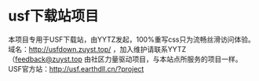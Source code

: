 # usf下载站项目
本项目专用于USF下载站，由YYTZ发起，100%重写css只为流畅丝滑访问体验。域名：http://usfdown.zuyst.top/ ，加入维护请联系YYTZ（feedback@zuyst.top
由社区力量驱动项目，与本站点所服务的项目一样。
USF官方站：http://usf.earthdll.cn/?project
